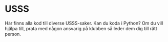 # USSS
Här finns alla kod till diverse USSS-saker.
Kan du koda i Python? Om du vill hjälpa till, prata med någon ansvarig på klubben så leder dem dig till rätt person.
